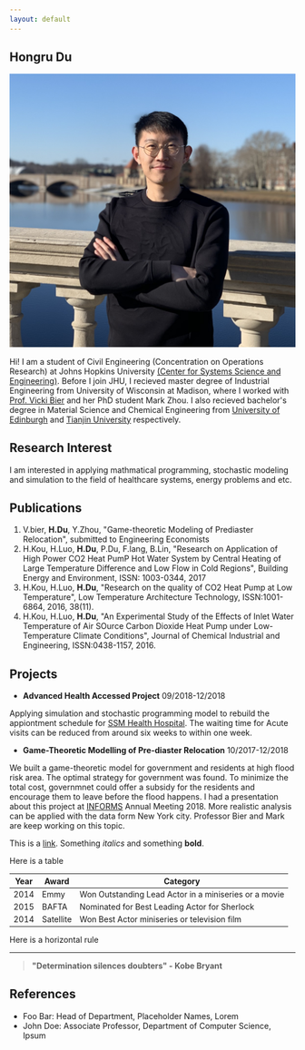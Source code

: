 ```yaml
---
layout: default
---
```


## Hongru Du

<img class="profile-picture" src="hdpicture.jpg">

Hi! I am a student of Civil Engineering (Concentration on Operations Research) at Johns Hopkins University [(Center for Systems Science and Engineering)](https://engineering.jhu.edu/civil/research/systems/). Before I join JHU, I recieved master degree of Industrial Engineering from University of Wisconsin at Madison, where I worked with [Prof. Vicki Bier](https://directory.engr.wisc.edu/ie/faculty/bier_vicki) and her PhD student Mark Zhou. I also recieved bachelor's degree in Material Science and Chemical Engineering from [University of Edinburgh](https://www.ed.ac.uk/) and [Tianjin University](http://www.tju.edu.cn/english/) respectively. 

## Research Interest

I am interested in applying mathmatical programming, stochastic modeling and simulation to the field of healthcare systems, energy problems and etc. 

## Publications
1. V.bier, **H.Du**, Y.Zhou, "Game-theoretic Modeling of Prediaster Relocation", submitted to Engineering Economists
2. H.Kou, H.Luo, **H.Du**, P.Du, F.lang, B.Lin, "Research on Application of High Power CO2 Heat PumP Hot Water System by Central Heating of Large Temperature Difference and Low Flow in Cold Regions", Building Energy and Environment, ISSN: 1003-0344, 2017
3. H.Kou, H.Luo, **H.Du**, "Research on the quality of CO2 Heat Pump at Low Temperature", Low Temperature Architecture Technology, ISSN:1001-6864, 2016, 38(11).
4. H.Kou, H.Luo, **H.Du**, "An Experimental Study of the Effects of Inlet Water Temperature of Air SOurce Carbon Dioxide Heat Pump under Low-Temperature Climate Conditions", Journal of Chemical Industrial and Engineering, ISSN:0438-1157, 2016.

## Projects

* **Advanced Health Accessed Project**         09/2018-12/2018

Applying simulation and stochastic programming model to rebuild the appiontment schedule for [SSM Health Hospital](https://www.ssmhealth.com/). The waiting time for Acute visits can be reduced from around six weeks to within one week.

* **Game-Theoretic Modelling of Pre-diaster Relocation**     10/2017-12/2018

We built a game-theoretic model for government and residents at high flood risk area. The optimal strategy for government was found. To minimize the total cost, governmnet could offer a subsidy for the residents and encourage them to leave before the flood happens. I had a presentation about this project at [INFORMS](https://www.informs.org/) Annual Meeting 2018.
More realistic analysis can be applied with the data form New York city. Professor Bier and Mark are keep working on this topic.

This is a [link](http://google.com). Something *italics* and something **bold**.

Here is a table

Year | Award | Category
-----|-------|--------
2014 | Emmy  | Won Outstanding Lead Actor in a miniseries or a movie
2015 | BAFTA | Nominated for Best Leading Actor for Sherlock
2014 | Satellite | Won Best Actor miniseries or television film

Here is a horizontal rule

---



> **"Determination silences doubters" - Kobe Bryant**

## References

* Foo Bar: Head of Department, Placeholder Names, Lorem
* John Doe: Associate Professor, Department of Computer Science, Ipsum
